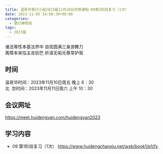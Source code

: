 ```yaml
---
title: 温哥华慧灯小组2023届11月10日共修通知-09第1阶段复习（1次）
date: 2023-11-05 14:08:30+08:00
categories:
  - 慧灯禅修班
tags:
  - 2023届
---
```

诸法等性本基法界中 自现圆满三身游舞力\
离障本来怙主龙钦巴 祈请无垢光尊常护我

## 时间

温哥华时间：2023年11月10日周五 晚上 6：30\
北  京时间：2023年11月11日周六 上午 10：30

## 会议网址

<https://meet.huidengvan.com/huidengvan2023>


## 学习内容

- 09 第1阶段复习（1次） <https://www.huidengchanxiu.net/wsb/book1/p1/fx>